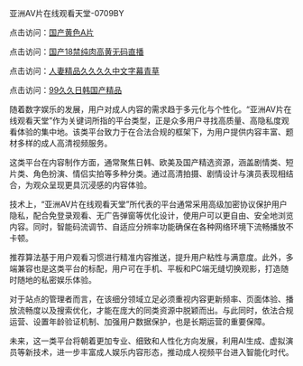 亚洲AV片在线观看天堂-0709BY

点击访问：<a href="https://heiliaozj3tjd.pages.dev">国产黄色A片</a>

点击访问：<a href="https://heiliaoll4qsx.pages.dev">国产18禁纯肉高黄无码直播</a>

点击访问：<a href="https://heiliaowt0d7p.pages.dev">人妻精品久久久久中文字幕青草</a>

点击访问：<a href="https://heiliaoxqkkct.pages.dev">99久久日韩国产精品</a>

随着数字娱乐的发展，用户对成人内容的需求趋于多元化与个性化。“亚洲AV片在线观看天堂”作为关键词所指的平台类型，正是众多用户寻找高质量、高隐私度观看体验的集中地。该类平台致力于在合法合规的框架下，为用户提供内容丰富、题材多样的成人高清视频服务。

这类平台在内容制作方面，通常聚焦日韩、欧美及国产精选资源，涵盖剧情类、短片类、角色扮演、情侣实拍等多种分类。通过高清拍摄、剧情设计与演员表现相结合，为观众呈现更具沉浸感的内容体验。

技术上，“亚洲AV片在线观看天堂”所代表的平台通常采用高级加密协议保护用户隐私，配合免登录观看、无广告弹窗等优化设计，使用户可以更自由、安全地浏览内容。同时，智能码流调节、自适应分辨率功能确保在各种网络环境下流畅播放不卡顿。

推荐算法基于用户观看习惯进行精准内容推送，提升用户粘性与满意度。此外，多端兼容也是这类平台的标配，用户可在手机、平板和PC端无缝切换观影，打造随时随地的私密娱乐体验。

对于站点的管理者而言，在该细分领域立足必须重视内容更新频率、页面体验、播放流畅度以及搜索优化，才能在庞大的同类资源中脱颖而出。与此同时，依法合规运营、设置年龄验证机制、加强用户数据保护，也是长期运营的重要保障。

未来，这一类平台将朝着更加专业、细致和人性化方向发展，利用AI生成、虚拟演员等新技术，进一步丰富成人娱乐内容形态，推动成人视频平台进入智能化时代。

<span style="display:none;">[Canonical link]( https://github.com/qinai5201314/615745 ）</span>
